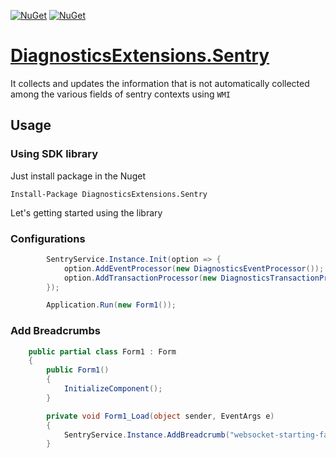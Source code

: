 [![NuGet](https://img.shields.io/nuget/v/DiagnosticsExtensions.Sentry)](https://www.nuget.org/packages/DiagnosticsExtensions.Sentry/)
[![NuGet](https://img.shields.io/nuget/dt/DiagnosticsExtensions.Sentry)](https://www.nuget.org/packages/DiagnosticsExtensions.Sentry/)

[DiagnosticsExtensions.Sentry](https://github.com/chyccs/sentry-dotnet-diagnostics/)
================

It collects and updates the information that is not automatically collected among the various fields of sentry contexts using `WMI`

## Usage ##

### Using SDK library ###

Just install package in the Nuget

    Install-Package DiagnosticsExtensions.Sentry
    
Let's getting started using the library

### Configurations ###

```c#
        SentryService.Instance.Init(option => {
            option.AddEventProcessor(new DiagnosticsEventProcessor());
            option.AddTransactionProcessor(new DiagnosticsTransactionProcessor());
        });

        Application.Run(new Form1());
```

### Add Breadcrumbs ###

```c#
    public partial class Form1 : Form
    {
        public Form1()
        {
            InitializeComponent();
        }

        private void Form1_Load(object sender, EventArgs e)
        {
            SentryService.Instance.AddBreadcrumb("websocket-starting-failed", "middleware", BreadcrumbTypes.ERROR, Sentry.BreadcrumbLevel.Error);
        }
```
